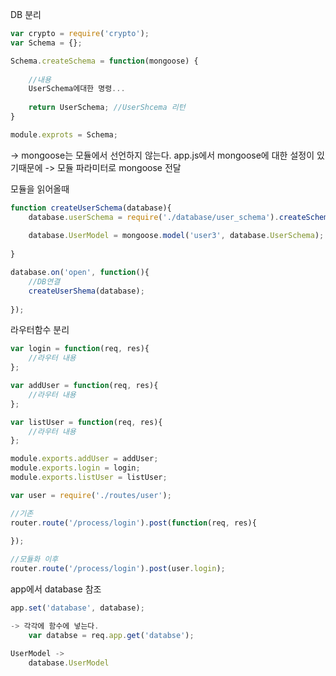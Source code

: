 

DB 분리

```javascript
var crypto = require('crypto');
var Schema = {};

Schema.createSchema = function(mongoose) {
    
    //내용
    UserSchema에대한 명령...
    
    return UserSchema; //UserShcema 리턴
}

module.exprots = Schema;

```

-> mongoose는 모듈에서 선언하지 않는다. app.js에서 mongoose에 대한 설정이 있기때문에 -> 모듈 파라미터로 mongoose 전달



모듈을 읽어올때

```javascript
function createUserSchema(database){
    database.userSchema = require('./database/user_schema').createSchema();
    
    database.UserModel = mongoose.model('user3', database.UserSchema);
   
}

database.on('open', function(){
    //DB연결
    createUserShema(database);
    
});
```





라우터함수 분리

```javascript
var login = function(req, res){    
    //라우터 내용
};

var addUser = function(req, res){
    //라우터 내용
};

var listUser = function(req, res){
    //라우터 내용
};

module.exports.addUser = addUser;
module.exports.login = login;
module.exports.listUser = listUser;
```

```javascript
var user = require('./routes/user');

//기존
router.route('/process/login').post(function(req, res){
    
});

//모듈화 이후
router.route('/process/login').post(user.login);
```



app에서 database 참조

```javascript
app.set('database', database);

-> 각각에 함수에 넣는다.
    var databse = req.app.get('databse');

UserModel -> 
    database.UserModel
```



